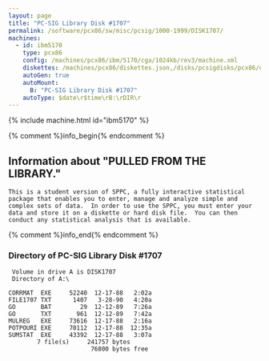 ```yaml
---
layout: page
title: "PC-SIG Library Disk #1707"
permalink: /software/pcx86/sw/misc/pcsig/1000-1999/DISK1707/
machines:
  - id: ibm5170
    type: pcx86
    config: /machines/pcx86/ibm/5170/cga/1024kb/rev3/machine.xml
    diskettes: /machines/pcx86/diskettes.json,/disks/pcsigdisks/pcx86/diskettes.json
    autoGen: true
    autoMount:
      B: "PC-SIG Library Disk #1707"
    autoType: $date\r$time\rB:\rDIR\r
---
```


{% include machine.html id="ibm5170" %}

{% comment %}info_begin{% endcomment %}

## Information about "PULLED FROM THE LIBRARY."

    This is a student version of SPPC, a fully interactive statistical
    package that enables you to enter, manage and analyze simple and
    complex sets of data.  In order to use the SPPC, you must enter your
    data and store it on a diskette or hard disk file.  You can then
    conduct any statistical analysis that is available.
{% comment %}info_end{% endcomment %}


### Directory of PC-SIG Library Disk #1707

     Volume in drive A is DISK1707
     Directory of A:\

    CORRMAT  EXE     52240  12-17-88   2:02a
    FILE1707 TXT      1407   3-28-90   4:20a
    GO       BAT        29  12-12-89   7:26a
    GO       TXT       961  12-12-89   7:42a
    MULREG   EXE     73616  12-17-88   2:16a
    POTPOURI EXE     70112  12-17-88  12:35a
    SUMSTAT  EXE     43392  12-17-88   3:07a
            7 file(s)     241757 bytes
                           76800 bytes free

